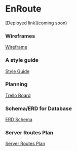 # EnRoute

[Deployed link](coming soon)


### Wireframes
<a href="https://github.com/phoebequincy/onroute/blob/master/onroutewireframe.jpg">Wireframe</a>


### A style guide
<a href="../planning-docs/OR_style_guide.pdf">Style Guide</a>


### Planning
<a href="https://trello.com/b/PIQdWpm5/onroute">Trello Board</a>


### Schema/ERD for Database
<a href="https://github.com/phoebequincy/onroute/blob/master/On%20Route%20ERD.pdf">ERD Schema</a>

### Server Routes Plan
<a href="https://docs.google.com/document/d/1bZcj1aQhawh7829aoz125Kpe_sbZJapiBE5g-Tk9ykU/edit#heading=h.ed43hymhoom3">Server Routes Plan</a>
